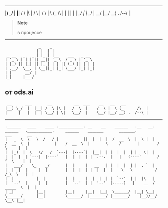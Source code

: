  __      ___       __          __  ___    __   __   __           
|__) \_/  |  |__| /  \ |\ |   /  \  |    /  \ |  \ (_      /\  | 
|     |   |  |  | \__/ | \|   \__/  |    \__/ |__/ __) .  /--\ | 


> **Note**
>
> в процессе

---
```
               _    _                   
              | |  | |                  
 _ __   _   _ | |_ | |__    ___   _ __  
| '_ \ | | | || __|| '_ \  / _ \ | '_ \ 
| |_) || |_| || |_ | | | || (_) || | | |
| .__/  \__, | \__||_| |_| \___/ |_| |_|
| |      __/ |                          
|_|     |___/                           
```
от ods.ai
---
```
 __      ___       __          __  ___    __   __   __           
|__) \_/  |  |__| /  \ |\ |   /  \  |    /  \ |  \ (_      /\  | 
|     |   |  |  | \__/ | \|   \__/  |    \__/ |__/ __) .  /--\ | 
```
---
```                    
.______   ____    ____ .___________. __    __    ______   .__   __.      ______   .___________.     ______    _______       _______.         ___       __  
|   _  \  \   \  /   / |           ||  |  |  |  /  __  \  |  \ |  |     /  __  \  |           |    /  __  \  |       \     /       |        /   \     |  | 
|  |_)  |  \   \/   /  `---|  |----`|  |__|  | |  |  |  | |   \|  |    |  |  |  | `---|  |----`   |  |  |  | |  .--.  |   |   (----`       /  ^  \    |  | 
|   ___/    \_    _/       |  |     |   __   | |  |  |  | |  . `  |    |  |  |  |     |  |        |  |  |  | |  |  |  |    \   \          /  /_\  \   |  | 
|  |          |  |         |  |     |  |  |  | |  `--'  | |  |\   |    |  `--'  |     |  |        |  `--'  | |  '--'  |.----)   |    __  /  _____  \  |  | 
| _|          |__|         |__|     |__|  |__|  \______/  |__| \__|     \______/      |__|         \______/  |_______/ |_______/    (__)/__/     \__\ |__| 
```
